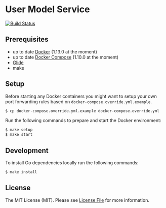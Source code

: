 # User Model Service

[![Build Status](https://img.shields.io/travis/deshboard/user-model-service.svg?style=flat-square)](https://travis-ci.org/deshboard/user-model-service)


## Prerequisites

- up to date [Docker](https://www.docker.com/) (1.13.0 at the moment)
- up to date [Docker Compose](https://docs.docker.com/compose/) (1.10.0 at the moment)
- [Glide](http://glide.sh/)
- make


## Setup

Before starting any Docker containers you might want to setup your own port forwarding rules based on `docker-compose.override.yml.example`.

``` bash
$ cp docker-compose.override.yml.example docker-compose.override.yml
```

Run the following commands to prepare and start the Docker environment:

``` bash
$ make setup
$ make start
```


## Development

To install Go dependencies locally run the following commands:

``` bash
$ make install
```


## License

The MIT License (MIT). Please see [License File](LICENSE) for more information.
